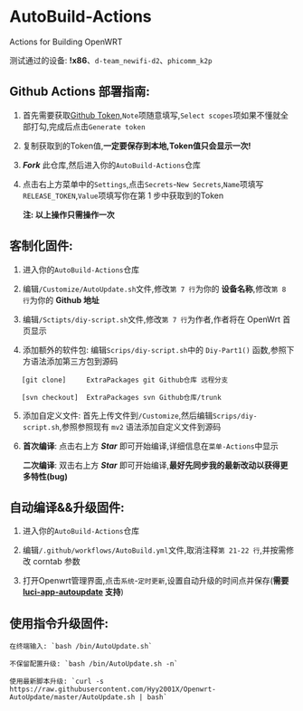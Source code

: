 # AutoBuild-Actions

Actions for Building OpenWRT

测试通过的设备: **!x86**、`d-team_newifi-d2`、`phicomm_k2p`

## Github Actions 部署指南:

1. 首先需要获取[Github Token](https://github.com/settings/tokens/new),`Note`项随意填写,`Select scopes`项如果不懂就全部打勾,完成后点击`Generate token`

2. 复制获取到的Token值,**一定要保存到本地,Token值只会显示一次!**

3. ***Fork*** 此仓库,然后进入你的`AutoBuild-Actions`仓库

4. 点击右上方菜单中的`Settings`,点击`Secrets`-`New Secrets`,`Name`项填写`RELEASE_TOKEN`,`Value`项填写你在第 1 步中获取到的Token

   **注: 以上操作只需操作一次**

## 客制化固件:

1. 进入你的`AutoBuild-Actions`仓库

2. 编辑`/Customize/AutoUpdate.sh`文件,修改`第 7 行`为你的 **设备名称**,修改`第 8 行`为你的 **Github 地址**

3. 编辑`/Sctipts/diy-script.sh`文件,修改`第 7 行`为作者,作者将在 OpenWrt 首页显示

4. 添加额外的软件包: 编辑`Scrips/diy-script.sh`中的 `Diy-Part1()` 函数,参照下方语法添加第三方包到源码
```
   [git clone]     ExtraPackages git Github仓库 远程分支
    
   [svn checkout]  ExtraPackages svn Github仓库/trunk
```

5. 添加自定义文件: 首先上传文件到`/Customize`,然后编辑`Scrips/diy-script.sh`,参照参照现有 `mv2` 语法添加自定义文件到源码

6. **首次编译**: 点击右上方 ***Star*** 即可开始编译,详细信息在`菜单-Actions`中显示

   **二次编译**: 双击右上方 ***Star*** 即可开始编译,**最好先同步我的最新改动以获得更多特性(bug)**

## 自动编译&&升级固件:

1. 进入你的`AutoBuild-Actions`仓库

2. 编辑`/.github/workflows/AutoBuild.yml`文件,取消注释`第 21-22 行`,并按需修改 corntab 参数

3. 打开Openwrt管理界面,点击`系统`-`定时更新`,设置自动升级的时间点并保存(**需要 [luci-app-autoupdate](https://github.com/Hyy2001X/luci-app-autoupdate) 支持**)

## 使用指令升级固件:

    在终端输入: `bash /bin/AutoUpdate.sh`

    不保留配置升级: `bash /bin/AutoUpdate.sh -n`

    使用最新脚本升级: `curl -s https://raw.githubusercontent.com/Hyy2001X/Openwrt-AutoUpdate/master/AutoUpdate.sh | bash`

